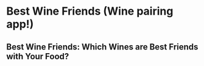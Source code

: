 # Best Wine Friends (Wine pairing app!)
## Best Wine Friends: Which Wines are Best Friends with Your Food? 
